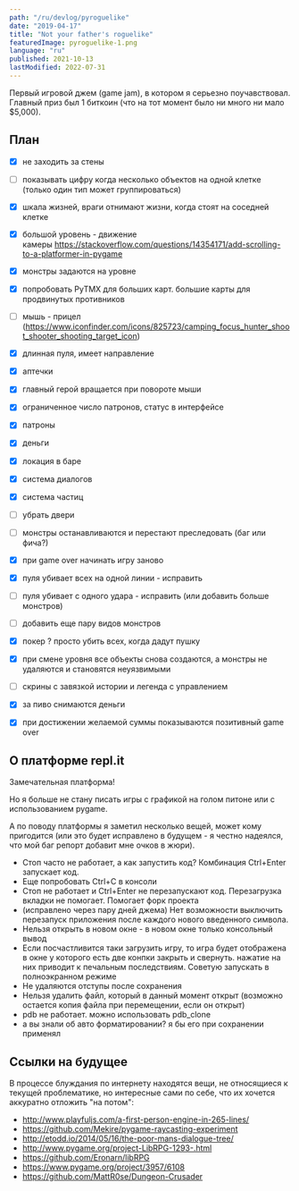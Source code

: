 ```yaml
---
path: "/ru/devlog/pyroguelike"
date: "2019-04-17"
title: "Not your father's roguelike"
featuredImage: pyroguelike-1.png
language: "ru"
published: 2021-10-13
lastModified: 2022-07-31
---
```


Первый игровой джем (game jam), в котором я серьезно поучавствовал. Главный приз был 1 биткоин (что на тот момент было ни много ни мало $5,000).

## План

- [x] не заходить за стены
- [ ] показывать цифру когда несколько объектов на одной клетке (только один тип может группироваться)
- [x] шкала жизней, враги отнимают жизни, когда стоят на соседней клетке
- [x] большой уровень - движение камеры https://stackoverflow.com/questions/14354171/add-scrolling-to-a-platformer-in-pygame
- [x] монстры задаются на уровне
- [x] попробовать PyTMX для больших карт. большие карты для продвинутых противников
- [ ] мышь - прицел (https://www.iconfinder.com/icons/825723/camping_focus_hunter_shoot_shooter_shooting_target_icon)
- [x] длинная пуля, имеет направление
- [x] аптечки
- [x] главный герой вращается при повороте мыши
- [x] ограниченное число патронов, статус в интерфейсе
- [x] патроны
- [x] деньги
- [x] локация в баре
- [x] система диалогов

- [x] система частиц
- [ ] убрать двери
- [ ] монстры останавливаются и перестают преследовать (баг или фича?)
- [x] при game over начинать игру заново
- [x] пуля убивает всех на одной линии - исправить
- [ ] пуля убивает с одного удара - исправить (или добавить больше монстров)
- [ ] добавить еще пару видов монстров

- [x] покер ? просто убить всех, когда дадут пушку
- [x] при смене уровня все объекты снова создаются, а монстры не удаляются и становятся неуязвимыми
- [ ] скрины с завязкой истории и легенда с управлением
- [x] за пиво снимаются деньги
- [x] при достижении желаемой суммы показываются позитивный game over

## О платформе repl.it

Замечательная платформа!

Но я больше не стану писать игры с графикой на голом питоне или с использованием pygame.

А по поводу платформы я заметил несколько вещей, может кому пригодится (или это будет исправлено в будущем - я честно надеялся, что мой баг репорт добавит мне очков в жюри).

- Стоп часто не работает, а как запустить код? Комбинация Ctrl+Enter запускает код.
- Еще попробовать Ctrl+C в консоли
- Стоп не работает и Ctrl+Enter не перезапускают код. Перезагрузка вкладки не помогает. Помогает форк проекта
- (исправлено через пару дней джема) Нет возможности выключить перезапуск приложения после каждого нового введенного символа.
- Нельзя открыть в новом окне - в новом окне только консольный вывод
- Если посчастливится таки загрузить игру, то игра будет отображена в окне у которого есть две конпки закрыть и свернуть. нажатие на них приводит к печальным последствиям. Советую запускать в полноэкранном режиме
- Не удаляются отступы после сохранения
- Нельзя удалить файл, который в данный момент открыт (возможно остается копия файла при перемещении, если он открыт)
- pdb не работает. можно использовать pdb_clone
- а вы знали об авто форматировании? я бы его при сохранении применял

## Ссылки на будущее

В процессе блуждания по интернету находятся вещи, не относящиеся к текущей проблематике, но интересные сами по себе, что их хочется аккуратно отложить "на потом":

- http://www.playfuljs.com/a-first-person-engine-in-265-lines/
- https://github.com/Mekire/pygame-raycasting-experiment
- http://etodd.io/2014/05/16/the-poor-mans-dialogue-tree/
- http://www.pygame.org/project-LibRPG-1293-.html
- https://github.com/Eronarn/libRPG
- https://www.pygame.org/project/3957/6108
- https://github.com/MattR0se/Dungeon-Crusader